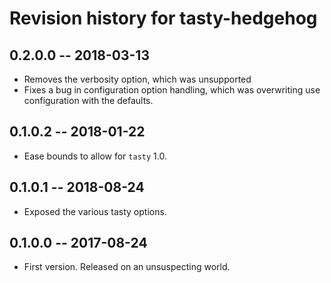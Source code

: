 # Revision history for tasty-hedgehog

## 0.2.0.0  -- 2018-03-13

* Removes the verbosity option, which was unsupported
* Fixes a bug in configuration option handling, which 
  was overwriting use configuration with the defaults.

## 0.1.0.2  -- 2018-01-22

* Ease bounds to allow for `tasty` 1.0.

## 0.1.0.1  -- 2018-08-24

* Exposed the various tasty options.

## 0.1.0.0  -- 2017-08-24

* First version. Released on an unsuspecting world.
